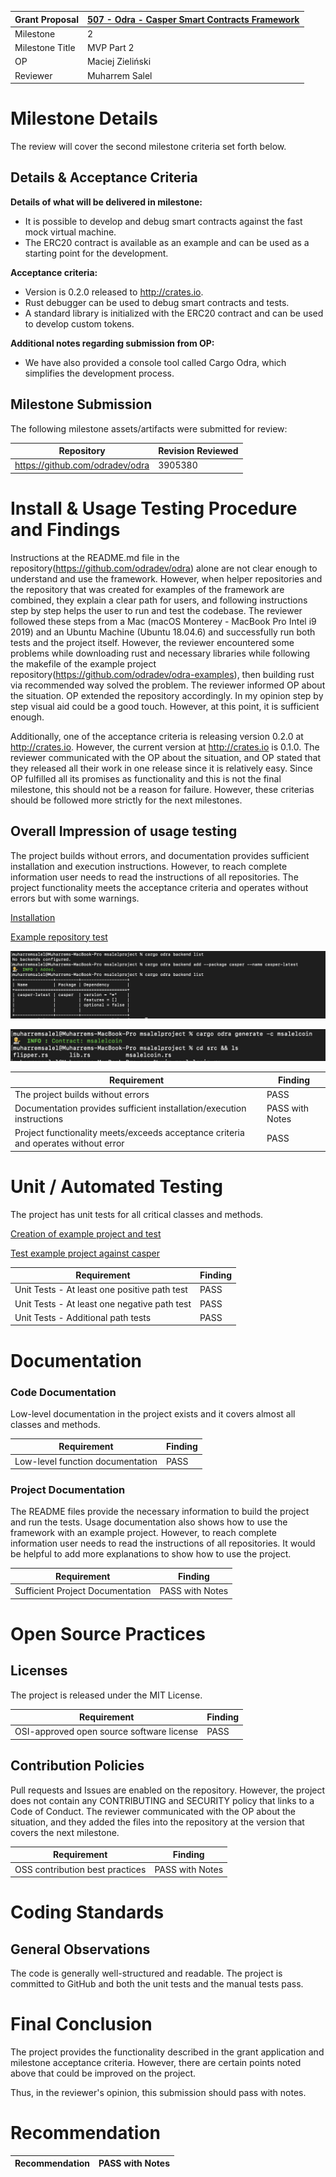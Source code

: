 Grant Proposal | [507 - Odra - Casper Smart Contracts Framework](https://portal.devxdao.com/app/proposal/507)
------------ | -------------
Milestone | 2
Milestone Title | MVP Part 2
OP | Maciej Zieliński
Reviewer | Muharrem Salel

# Milestone Details
The review will cover the second milestone criteria set forth below.

## Details & Acceptance Criteria

**Details of what will be delivered in milestone:**

- It is possible to develop and debug smart contracts against the fast mock virtual machine.
- The ERC20 contract is available as an example and can be used as a starting point for the development.

 **Acceptance criteria:**

- Version is 0.2.0 released to http://crates.io.
- Rust debugger can be used to debug smart contracts and tests.
- A standard library is initialized with the ERC20 contract and can be used to develop custom tokens.

 **Additional notes regarding submission from OP:**

- We have also provided a console tool called Cargo Odra, which simplifies the development process.



 ## Milestone Submission

The following milestone assets/artifacts were submitted for review:

Repository | Revision Reviewed
------------ | -------------
https://github.com/odradev/odra | 3905380

# Install & Usage Testing Procedure and Findings

Instructions at the README.md file in the repository(https://github.com/odradev/odra) alone are not clear enough to understand and use the framework. However, when helper repositories and the repository that was created for examples of the framework are combined, they explain a clear path for users, and following instructions step by step helps the user to run and test the codebase. The reviewer followed these steps from a Mac (macOS Monterey - MacBook Pro Intel i9 2019) and an Ubuntu Machine (Ubuntu 18.04.6) and successfully run both tests and the project itself. However, the reviewer encountered some problems while downloading rust and necessary libraries while following the makefile of the example project repository(https://github.com/odradev/odra-examples), then building rust via recommended way solved the problem. The reviewer informed OP about the situation. OP extended the repository accordingly. In my opinion step by step visual aid could be a good touch. However, at this point, it is sufficient enough. 

Additionally, one of the acceptance criteria is releasing version 0.2.0 at http://crates.io. However, the current version at http://crates.io is 0.1.0. The reviewer communicated with the OP about the situation, and OP stated that they released all their work in one release since it is relatively easy. Since OP fulfilled all its promises as functionality and this is not the final milestone, this should not be a reason for failure. However, these criterias should be followed more strictly for the next milestones. 

## Overall Impression of usage testing

The project builds without errors, and documentation provides sufficient installation and execution instructions. However, to reach complete information user needs to read the instructions of all repositories. The project functionality meets the acceptance criteria and operates without errors but with some warnings. 


[Installation](./assets/cargo_install_cargo-odra.md)

[Example repository test](assets/odra_examples_test.md)

![Add Casper Backend](assets/add_casper_backend.png)

![Contract Creation](assets/contract_creation.png)

Requirement | Finding
------------ | -------------
The project builds without errors | PASS
Documentation provides sufficient installation/execution instructions | PASS with Notes
Project functionality meets/exceeds acceptance criteria and operates without error | PASS


# Unit / Automated Testing

The project has unit tests for all critical classes and methods.

[Creation of example project and test](assets/create_example_project_and_test.md)

[Test example project against casper](assets/example_project_test_against_casper.md)

Requirement | Finding
------------ | -------------
Unit Tests - At least one positive path test | PASS
Unit Tests - At least one negative path test | PASS 
Unit Tests - Additional path tests | PASS

# Documentation

### Code Documentation

Low-level documentation in the project exists and it covers almost all classes and methods. 

Requirement | Finding
------------ | -------------
Low-level function documentation | PASS 

### Project Documentation

The README files provide the necessary information to build the project and run the tests. Usage documentation also shows how to use the framework with an example project. However, to reach complete information user needs to read the instructions of all repositories. It would be helpful to add more explanations to show how to use the project.

Requirement | Finding
------------ | -------------
Sufficient Project Documentation | PASS with Notes 

# Open Source Practices

## Licenses

The project is released under the MIT License.

Requirement | Finding
------------ | -------------
OSI-approved open source software license | PASS

## Contribution Policies

Pull requests and Issues are enabled on the repository. However, the project does not contain any CONTRIBUTING and SECURITY policy that links to a Code of Conduct. The reviewer communicated with the OP about the situation, and they added the files into the repository at the version that covers the next milestone. 

Requirement | Finding
------------ | -------------
OSS contribution best practices | PASS with Notes

# Coding Standards

## General Observations

The code is generally well-structured and readable. The project is committed to GitHub and both the unit tests and the manual tests pass.

# Final Conclusion

The project provides the functionality described in the grant application and milestone acceptance criteria. However, there are certain points noted above that could be improved on the project.

Thus, in the reviewer's opinion, this submission should pass with notes.

# Recommendation

Recommendation | PASS with Notes
------------ | -------------
